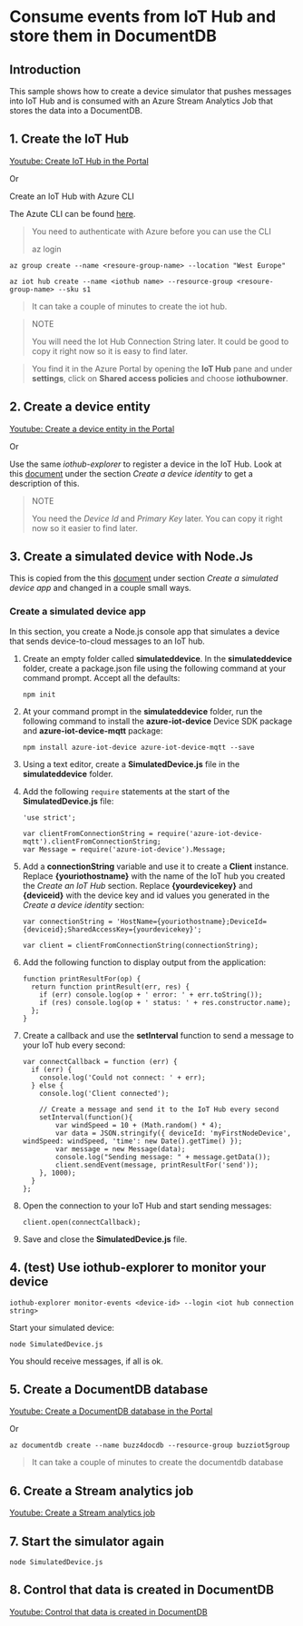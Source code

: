 # Consume events from IoT Hub and store them in DocumentDB #
## Introduction ##
This sample shows how to create a device simulator that pushes messages into IoT Hub and is consumed with an Azure Stream Analytics Job that stores the data into a DocumentDB.


## 1. Create the IoT Hub
[Youtube: Create IoT Hub in the Portal](https://www.youtube.com/embed/U8iku11V9oQ)

Or

Create an IoT Hub with Azure CLI

The Azute CLI can be found [here](https://docs.microsoft.com/en-us/cli/azure/install-azure-cli).

>You need to authenticate with Azure before you can use the CLI
>
>    az login

    az group create --name <resoure-group-name> --location "West Europe"

    az iot hub create --name <iothub name> --resource-group <resoure-group-name> --sku s1
> It can take a couple of minutes to create the iot hub.

> NOTE
>
>You will need the Iot Hub Connection String later. It could be good to copy it right now
so it is easy to find later.

> You find it in the Azure Portal by opening the **IoT Hub** pane and under **settings**, click on **Shared access policies** and choose **iothubowner**. 

## 2. Create a device entity
[Youtube: Create a device entity in the Portal](https://www.youtube.com/embed/Pu3tO4awXW0)

Or

Use the same *iothub-explorer* to register a device in the IoT Hub. Look at this [document](https://docs.microsoft.com/en-us/azure/iot-hub/iot-hub-node-node-twin-getstarted) under the section *Create a device identity* to get a description of this.

> NOTE
>
> You need the *Device Id* and *Primary Key* later. You can copy it right now so it easier to find later.

## 3. Create a simulated device with Node.Js
This is copied from the this [document](https://docs.microsoft.com/en-us/azure/iot-hub/iot-hub-node-node-getstarted) under section *Create a simulated device app* and changed in a couple small ways.

### Create a simulated device app
In this section, you create a Node.js console app that simulates a device that sends device-to-cloud messages to an IoT hub.

1. Create an empty folder called **simulateddevice**. In the **simulateddevice** folder, create a package.json file using the following command at your command prompt. Accept all the defaults:
   
    ```
    npm init
    ```
2. At your command prompt in the **simulateddevice** folder, run the following command to install the **azure-iot-device** Device SDK package and **azure-iot-device-mqtt** package:
   
    ```
    npm install azure-iot-device azure-iot-device-mqtt --save
    ```
3. Using a text editor, create a **SimulatedDevice.js** file in the **simulateddevice** folder.
4. Add the following `require` statements at the start of the **SimulatedDevice.js** file:
   
    ```
    'use strict';
   
    var clientFromConnectionString = require('azure-iot-device-mqtt').clientFromConnectionString;
    var Message = require('azure-iot-device').Message;
    ```
5. Add a **connectionString** variable and use it to create a **Client** instance. Replace **{youriothostname}** with the name of the IoT hub you created the *Create an IoT Hub* section. Replace **{yourdevicekey}** and **{deviceid}** with the device key and id values you generated in the *Create a device identity* section:
   
    ```
    var connectionString = 'HostName={youriothostname};DeviceId={deviceid};SharedAccessKey={yourdevicekey}';
   
    var client = clientFromConnectionString(connectionString);
    ```
6. Add the following function to display output from the application:
   
    ```
    function printResultFor(op) {
      return function printResult(err, res) {
        if (err) console.log(op + ' error: ' + err.toString());
        if (res) console.log(op + ' status: ' + res.constructor.name);
      };
    }
    ```
7. Create a callback and use the **setInterval** function to send a message to your IoT hub every second:
   
    ```
    var connectCallback = function (err) {
      if (err) {
        console.log('Could not connect: ' + err);
      } else {
        console.log('Client connected');
   
        // Create a message and send it to the IoT Hub every second
        setInterval(function(){
            var windSpeed = 10 + (Math.random() * 4);
            var data = JSON.stringify({ deviceId: 'myFirstNodeDevice', windSpeed: windSpeed, 'time': new Date().getTime() });
            var message = new Message(data);
            console.log("Sending message: " + message.getData());
            client.sendEvent(message, printResultFor('send'));
        }, 1000);
      }
    };
    ```
8. Open the connection to your IoT Hub and start sending messages:
   
    ```
    client.open(connectCallback);
    ```
9. Save and close the **SimulatedDevice.js** file.

## 4. (test) Use iothub-explorer to monitor your device
    iothub-explorer monitor-events <device-id> --login <iot hub connection string>

Start your simulated device:

    node SimulatedDevice.js

You should receive messages, if all is ok.

## 5. Create a DocumentDB database

[Youtube: Create a DocumentDB database in the Portal](https://www.youtube.com/embed/279XT_mgLp0)

Or

    az documentdb create --name buzz4docdb --resource-group buzziot5group
 > It can take a couple of minutes to create the documentdb database   

## 6. Create a Stream analytics job

[Youtube: Create a Stream analytics job](https://www.youtube.com/watch?v=mKLi9V4BA4M)

## 7. Start the simulator again
    node SimulatedDevice.js

## 8. Control that data is created in DocumentDB

[Youtube: Control that data is created in DocumentDB](https://www.youtube.com/embed/zmI0obC4jD0)

